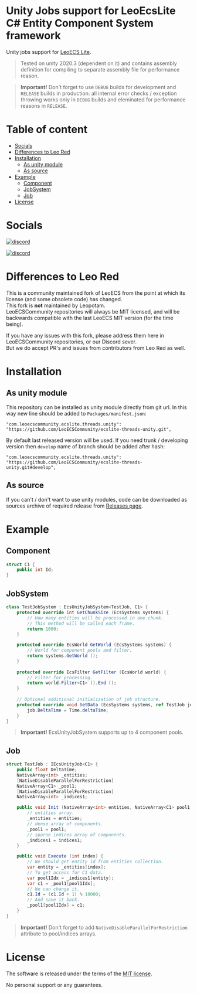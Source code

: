 # Unity Jobs support for LeoEcsLite C# Entity Component System framework
Unity jobs support for [LeoECS Lite](https://github.com/LeoECSCommunity/ecslite).

> Tested on unity 2020.3 (dependent on it) and contains assembly definition for compiling to separate assembly file for performance reason.

> **Important!** Don't forget to use `DEBUG` builds for development and `RELEASE` builds in production: all internal error checks / exception throwing works only in `DEBUG` builds and eleminated for performance reasons in `RELEASE`.

# Table of content
* [Socials](#socials)
* [Differences to Leo Red](#differences-to-leo-red)
* [Installation](#installation)
    * [As unity module](#as-unity-module)
    * [As source](#as-source)
* [Example](#example)
    * [Component](#component)
    * [JobSystem](#jobsystem)
    * [Job](#job)
* [License](#license)

# Socials
[![discord](https://img.shields.io/discord/963730852452388894.svg?label=New%20Community%20Discord%20server&style=for-the-badge&logo=discord)](https://discord.gg/ZAhCUv5YQt)

[![discord](https://img.shields.io/discord/404358247621853185.svg?label=Old%20Leo%20Discord%20server&style=for-the-badge&logo=discord)](https://discord.gg/5GZVde6)

# Differences to Leo Red
This is a community maintained fork of LeoECS from the point at which its license (and some obsolete code) has changed.  
This fork is **not** maintained by Leopotam.  
LeoECSCommunity repositories will always be MIT licensed, and will be backwards compatible with the last LeoECS MIT version (for the time being).  

If you have any issues with this fork, please address them here in LeoECSCommunity repositories, or our Discord sever.  
But we do accept PR's and issues from contributors from Leo Red as well.

# Installation

## As unity module
This repository can be installed as unity module directly from git url. In this way new line should be added to `Packages/manifest.json`:
```
"com.leoecscommunity.ecslite.threads.unity": "https://github.com/LeoECSCommunity/ecslite-threads-unity.git",
```
By default last released version will be used. If you need trunk / developing version then `develop` name of branch should be added after hash:
```
"com.leoecscommunity.ecslite.threads.unity": "https://github.com/LeoECSCommunity/ecslite-threads-unity.git#develop",
```

## As source
If you can't / don't want to use unity modules, code can be downloaded as sources archive of required release from [Releases page](`https://github.com/LeoECSCommunity/ecslite-threads-unity/releases`).

# Example

## Component
```csharp
struct C1 {
    public int Id;
}
```
## JobSystem
```csharp
class TestJobSystem : EcsUnityJobSystem<TestJob, C1> {
    protected override int GetChunkSize (EcsSystems systems) {
        // How many entities will be processed in one chunk.
        // This method will be called each frame.
        return 1000;
    }

    protected override EcsWorld GetWorld (EcsSystems systems) {
        // World for component pools and filter.
        return systems.GetWorld ();
    }
    
    protected override EcsFilter GetFilter (EcsWorld world) {
        // Filter for processing.
        return world.Filter<C1> ().End ();
    }
    
    // Optional additional initialization of job structure.
    protected override void SetData (EcsSystems systems, ref TestJob job) {
        job.DeltaTime = Time.deltaTime;
    }
}
```
> **Important!** EcsUnityJobSystem supports up to 4 component pools.
 
## Job
```csharp
struct TestJob : IEcsUnityJob<C1> {
    public float DeltaTime;
    NativeArray<int> _entities;
    [NativeDisableParallelForRestriction]
    NativeArray<C1> _pool1;
    [NativeDisableParallelForRestriction]
    NativeArray<int> _indices1;

    public void Init (NativeArray<int> entities, NativeArray<C1> pool1, NativeArray<int> indices1) {
        // entities array.
        _entities = entities;
        // dense array of components.
        _pool1 = pool1;
        // sparse indices array of components.
        _indices1 = indices1;
    }

    public void Execute (int index) {
        // We should get entity id from entities collection. 
        var entity = _entities[index];
        // To get access for C1 data.
        var pool1Idx = _indices1[entity];
        var c1 = _pool1[pool1Idx];
        // We can change it.
        c1.Id = (c1.Id + 1) % 10000;
        // And save it back.
        _pool1[pool1Idx] = c1;
    }
}
```

> **Important!** Don't forget to add `NativeDisableParallelForRestriction` attribute to pool/indices arrays.


# License
The software is released under the terms of the [MIT license](./LICENSE.md).

No personal support or any guarantees.
